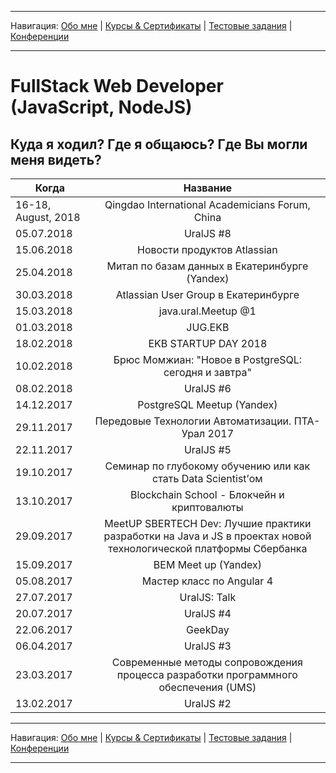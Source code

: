 
___
Навигация: 
[Обо мне](README.md "Мой опыт работы, навыки") |
[Курсы & Сертификаты](COURSES.md "Чему я учусь, куда двигаюсь?") |
[Тестовые задания](TESTS.md "Выполненные тестовые задания") |
[Конференции](CONFERENCES.md "Где вы могли меня видеть?")
___

# FullStack Web Developer (JavaScript, NodeJS)

## Куда я ходил? Где я общаюсь? Где Вы могли меня видеть?

 Когда        | Название       |
 ------------- |:-------------:| 
 16-18, August, 2018     | Qingdao International Academicians Forum, China |
 05.07.2018      | UralJS #8 |
 15.06.2018      | Новости продуктов Atlassian  |
 25.04.2018      | Митап по базам данных в Екатеринбурге (Yandex)  |
 30.03.2018      | Atlassian User Group в Екатеринбурге  |
 15.03.2018      | java.ural.Meetup @1 |
 01.03.2018      | JUG.EKB | 
 18.02.2018      | EKB STARTUP DAY 2018 | 
 10.02.2018      | Брюс Момжиан: "Новое в PostgreSQL: сегодня и завтра" | 
 08.02.2018      | UralJS #6 |
 14.12.2017      | PostgreSQL Meetup (Yandex) | 
 29.11.2017      | Передовые Технологии Автоматизации. ПТА-Урал 2017 | 
 22.11.2017      | UralJS #5 | 
 19.10.2017      | Семинар по глубокому обучению или как стать Data Scientist’ом | 
 13.10.2017      | Blockchain School - Блокчейн и криптовалюты | 
 29.09.2017      | MeetUP SBERTECH Dev: Лучшие практики разработки на Java и JS в проектах новой технологической платформы Сбербанка | 
 15.09.2017      | BEM Meet up (Yandex) | 
 05.08.2017      | Мастер класс по Angular 4 | 
 27.07.2017      | UralJS: Talk | 
 20.07.2017      | UralJS #4 | 
 22.06.2017      | GeekDay | 
 06.04.2017      | UralJS #3 | 
 23.03.2017      | Современные методы сопровождения процесса разработки программного обеспечения (UMS) | 
 13.02.2017      | UralJS #2 | 




___
Навигация: 
[Обо мне](README.md "Мой опыт работы, навыки") |
[Курсы & Сертификаты](COURSES.md "Чему я учусь, куда двигаюсь?") |
[Тестовые задания](TESTS.md "Выполненные тестовые задания") |
[Конференции](CONFERENCES.md "Где вы могли меня видеть?")
___
